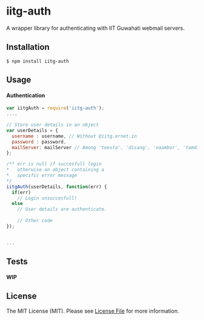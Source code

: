iitg-auth
=========
A wrapper library for authenticating with IIT Guwahati webmail servers.

## Installation

  ```
  $ npm install iitg-auth
  ```
## Usage

 #### Authentication
  ```javascript
  var iitgAuth = require('iitg-auth');
  ....
  
  // Store user details in an object
  var userDetails = {
    username : username, // Without @iitg.ernet.in
    password : password,
    mailServer: mailServer // Among 'teesta', 'disang', 'naambor', 'tamdil', 'dikrong'
  };
  
  /** err is null if succesfull login
  *   otherwise an object containing a
  *   specific error message
  */
  iitgAuth(userDetails, function(err) {
    if(err)
      // Login unsuccesfull!
    else
      // User details are authenticate.
      
      // Other code
  }); 
  
  
  ...
  ```

## Tests

  #### WIP
  
## License

The MIT License (MIT). Please see [License File](LICENSE) for more information.
